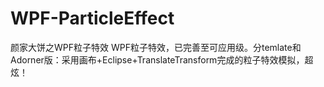 # WPF-ParticleEffect
颜家大饼之WPF粒子特效
WPF粒子特效，已完善至可应用级。分temlate和Adorner版：采用画布+Eclipse+TranslateTransform完成的粒子特效模拟，超炫！
